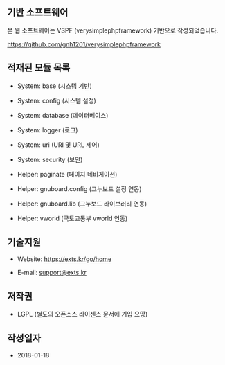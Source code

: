 ## 기반 소프트웨어

본 웹 소프트웨어는 VSPF (verysimplephpframework) 기반으로 작성되었습니다.

https://github.com/gnh1201/verysimplephpframework

## 적재된 모듈 목록

* System: base (시스템 기반)

* System: config (시스템 설정)

* System: database (데이터베이스)

* System: logger (로그)

* System: uri (URI 및 URL 제어)

* System: security (보안)

* Helper: paginate (페이지 네비게이션)

* Helper: gnuboard.config (그누보드 설정 연동)

* Helper: gnuboard.lib (그누보드 라이브러리 연동)

* Helper: vworld (국토교통부 vworld 연동)

## 기술지원

* Website: https://exts.kr/go/home

* E-mail: support@exts.kr

## 저작권

* LGPL (별도의 오픈소스 라이센스 문서에 기입 요망)

## 작성일자

* 2018-01-18 
